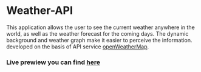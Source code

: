 # Weather-API
  This application allows the user to see the current weather anywhere in the world, as well as the weather forecast for the coming days. The dynamic background and weather graph make it easier to perceive the information. developed on the basis of API service [openWeatherMap](https://openweathermap.org/).

  ### Live prewiew you can find [here](https://digidr0.github.io/Weather-API/)
